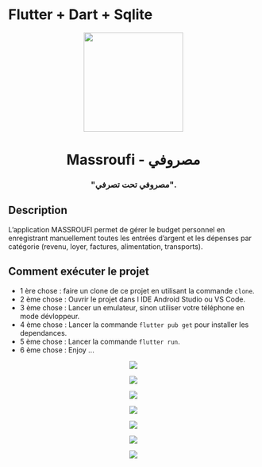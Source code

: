 # Flutter + Dart + Sqlite

<p align="center">
  <img src="assets/images/app_icon-nbg.png" width="200">
</p>
<h1 align="center">Massroufi - مصروفي</h1>
<h3 align="center">"مصروفي تحت تصرفي".</h3>

## Description
L’application MASSROUFI permet de gérer le budget personnel en enregistrant manuellement 
toutes les entrées d’argent et les dépenses par catégorie (revenu, loyer, factures, alimentation,
transports).


## Comment exécuter le projet 
* 1 ère chose : faire un clone de ce projet en utilisant la commande `clone`. 
* 2 ème chose : Ouvrir le projet dans l IDE Android Studio ou VS Code.
* 3 ème chose : Lancer un emulateur, sinon utiliser votre téléphone en mode dévloppeur.
* 4 ème chose : Lancer la commande `flutter pub get` pour installer les dependances.
* 5 ème chose : Lancer la commande `flutter run`.
* 6 ème chose : Enjoy ...

<p align="center">
  <img src="assets/print_1.png">
</p>

<p align="center">
  <img src="assets/print_2.png">
</p>

<p align="center">
  <img src="assets/print_3.png">
</p>

<p align="center">
  <img src="assets/print_4.png">
</p>

<p align="center">
  <img src="assets/print_5.png">
</p>

<p align="center">
  <img src="assets/print_6.png">
</p>

<p align="center">
  <img src="assets/print_7.png">
</p>